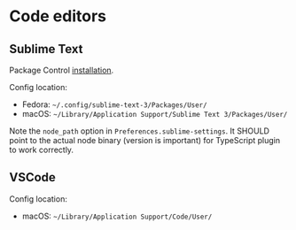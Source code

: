 # Code editors

## Sublime Text

Package Control [installation](https://packagecontrol.io/installation).

Config location:

* Fedora: `~/.config/sublime-text-3/Packages/User/`
* macOS: `~/Library/Application Support/Sublime Text 3/Packages/User/`

Note the `node_path` option in `Preferences.sublime-settings`.
It SHOULD point to the actual node binary (version is important) for TypeScript plugin to work correctly.

## VSCode

Config location:

* macOS: `~/Library/Application Support/Code/User/`
